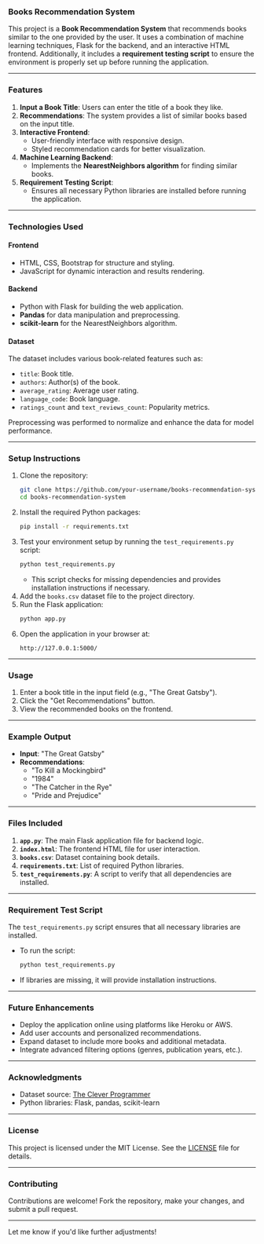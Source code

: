 ### **Books Recommendation System**  

This project is a **Book Recommendation System** that recommends books similar to the one provided by the user. It uses a combination of machine learning techniques, Flask for the backend, and an interactive HTML frontend. Additionally, it includes a **requirement testing script** to ensure the environment is properly set up before running the application.

---

### **Features**  
1. **Input a Book Title**: Users can enter the title of a book they like.  
2. **Recommendations**: The system provides a list of similar books based on the input title.  
3. **Interactive Frontend**:  
   - User-friendly interface with responsive design.  
   - Styled recommendation cards for better visualization.  
4. **Machine Learning Backend**:  
   - Implements the **NearestNeighbors algorithm** for finding similar books.  
5. **Requirement Testing Script**:  
   - Ensures all necessary Python libraries are installed before running the application.  

---

### **Technologies Used**  
#### **Frontend**  
- HTML, CSS, Bootstrap for structure and styling.  
- JavaScript for dynamic interaction and results rendering.

#### **Backend**  
- Python with Flask for building the web application.  
- **Pandas** for data manipulation and preprocessing.  
- **scikit-learn** for the NearestNeighbors algorithm.

#### **Dataset**  
The dataset includes various book-related features such as:  
- `title`: Book title.  
- `authors`: Author(s) of the book.  
- `average_rating`: Average user rating.  
- `language_code`: Book language.  
- `ratings_count` and `text_reviews_count`: Popularity metrics.  

Preprocessing was performed to normalize and enhance the data for model performance.

---

### **Setup Instructions**  
1. Clone the repository:  
   ```bash
   git clone https://github.com/your-username/books-recommendation-system.git
   cd books-recommendation-system
   ```
2. Install the required Python packages:  
   ```bash
   pip install -r requirements.txt
   ```
3. Test your environment setup by running the `test_requirements.py` script:  
   ```bash
   python test_requirements.py
   ```
   - This script checks for missing dependencies and provides installation instructions if necessary.
4. Add the `books.csv` dataset file to the project directory.  
5. Run the Flask application:  
   ```bash
   python app.py
   ```
6. Open the application in your browser at:  
   ```
   http://127.0.0.1:5000/
   ```

---

### **Usage**  
1. Enter a book title in the input field (e.g., "The Great Gatsby").  
2. Click the "Get Recommendations" button.  
3. View the recommended books on the frontend.

---

### **Example Output**  
- **Input**: "The Great Gatsby"  
- **Recommendations**:  
  - "To Kill a Mockingbird"  
  - "1984"  
  - "The Catcher in the Rye"  
  - "Pride and Prejudice"

---

### **Files Included**  
1. **`app.py`**: The main Flask application file for backend logic.  
2. **`index.html`**: The frontend HTML file for user interaction.  
3. **`books.csv`**: Dataset containing book details.  
4. **`requirements.txt`**: List of required Python libraries.  
5. **`test_requirements.py`**: A script to verify that all dependencies are installed.

---

### **Requirement Test Script**  
The `test_requirements.py` script ensures that all necessary libraries are installed.  
- To run the script:  
  ```bash
  python test_requirements.py
  ```
- If libraries are missing, it will provide installation instructions.  

---

### **Future Enhancements**  
- Deploy the application online using platforms like Heroku or AWS.  
- Add user accounts and personalized recommendations.  
- Expand dataset to include more books and additional metadata.  
- Integrate advanced filtering options (genres, publication years, etc.).  

---

### **Acknowledgments**  
- Dataset source: [The Clever Programmer](https://thecleverprogrammer.com/2023/10/30/book-recommendation-system-with-python/)  
- Python libraries: Flask, pandas, scikit-learn  

---

### **License**  
This project is licensed under the MIT License.  See the [LICENSE](LICENSE) file for details.

---

### **Contributing**  
Contributions are welcome! Fork the repository, make your changes, and submit a pull request.  

---

Let me know if you'd like further adjustments!

